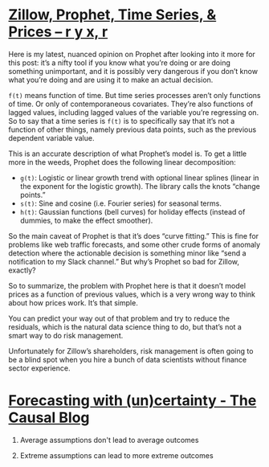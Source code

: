 # [Zillow, Prophet, Time Series, & Prices – r y x, r](https://ryxcommar.com/2021/11/06/zillow-prophet-time-series-and-prices/)

Here is my latest, nuanced opinion on Prophet after looking into it more for this post: it’s a nifty tool if you know what you’re doing or are doing something unimportant, and it is possibly very dangerous if you don’t know what you’re doing and are using it to make an actual decision.

`f(t)` means function of time. But time series processes aren’t only functions of time. Or only of contemporaneous covariates. They’re also functions of lagged values, including lagged values of the variable you’re regressing on. So to say that a time series is `f(t)` is to specifically say that it’s not a function of other things, namely previous data points, such as the previous dependent variable value.

This is an accurate description of what Prophet’s model is. To get a little more in the weeds, Prophet does the following linear decomposition:

- `g(t)`: Logistic or linear growth trend with optional linear splines (linear in the exponent for the logistic growth). The library calls the knots “change points.”
- `s(t)`: Sine and cosine (i.e. Fourier series) for seasonal terms.
- `h(t)`: Gaussian functions (bell curves) for holiday effects (instead of dummies, to make the effect smoother).

So the main caveat of Prophet is that it’s does “curve fitting.” This is fine for problems like web traffic forecasts, and some other crude forms of anomaly detection where the actionable decision is something minor like “send a notification to my Slack channel.” But why’s Prophet so bad for Zillow, exactly?

So to summarize, the problem with Prophet here is that it doesn’t model prices as a function of previous values, which is a very wrong way to think about how prices work. It’s that simple.

You can predict your way out of that problem and try to reduce the residuals, which is the natural data science thing to do, but that’s not a smart way to do risk management. 

Unfortunately for Zillow’s shareholders, risk management is often going to be a blind spot when you hire a bunch of data scientists without finance sector experience.

# [Forecasting with (un)certainty - The Causal Blog](https://www.causal.app/blog/forecasting-with-uncertainty)

1. Average assumptions don't lead to average outcomes

2. Extreme assumptions can lead to more extreme outcomes
